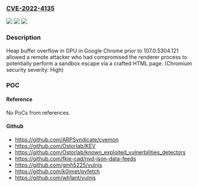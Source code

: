 ### [CVE-2022-4135](https://cve.mitre.org/cgi-bin/cvename.cgi?name=CVE-2022-4135)
![](https://img.shields.io/static/v1?label=Product&message=Chrome&color=blue)
![](https://img.shields.io/static/v1?label=Version&message=%3C%20107.0.5304.121%20&color=brighgreen)
![](https://img.shields.io/static/v1?label=Vulnerability&message=Heap%20buffer%20overflow&color=brighgreen)

### Description

Heap buffer overflow in GPU in Google Chrome prior to 107.0.5304.121 allowed a remote attacker who had compromised the renderer process to potentially perform a sandbox escape via a crafted HTML page. (Chromium security severity: High)

### POC

#### Reference
No PoCs from references.

#### Github
- https://github.com/ARPSyndicate/cvemon
- https://github.com/Ostorlab/KEV
- https://github.com/Ostorlab/known_exploited_vulnerbilities_detectors
- https://github.com/fkie-cad/nvd-json-data-feeds
- https://github.com/gmh5225/vulnjs
- https://github.com/k0imet/pyfetch
- https://github.com/wh1ant/vulnjs

